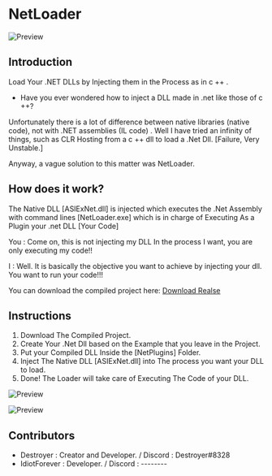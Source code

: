# NetLoader

![Preview](https://i.ibb.co/PGn2k6D/icons8-loading-sign-64.png)

## Introduction
Load Your .NET DLLs by Injecting them in the Process as in c ++ .

- Have you ever wondered how to inject a DLL made in .net like those of c ++?

Unfortunately there is a lot of difference between native libraries (native code), not with .NET assemblies (IL code) .
Well I have tried an infinity of things, such as CLR Hosting from a c ++ dll to load a .Net Dll. [Failure, Very Unstable.]

Anyway, a vague solution to this matter was NetLoader. 

## How does it work?

The Native DLL [ASIExNet.dll] is injected which executes the .Net Assembly with command lines [NetLoader.exe] which is in charge of Executing As a Plugin your .net DLL [Your Code]

You : Come on, this is not injecting my DLL In the process I want, you are only executing my code!!

I : Well. It is basically the objective you want to achieve by injecting your dll. You want to run your code!!!

You can download the compiled project here: [Download Realse](https://github.com/DestroyerDarkNess/NetLoader/releases/download/v0.1/NetLoaderc0.1.zip)

## Instructions

1) Download The Compiled Project. 
2) Create Your .Net Dll based on the Example that you leave in the Project.
3) Put your Compiled DLL Inside the [NetPlugins] Folder.
4) Inject The Native DLL [ASIExNet.dll] into The process you want your DLL to load.
5) Done! The Loader will take care of Executing The Code of your DLL.

![Preview](https://i.ibb.co/8bJDWL2/1.png)

![Preview](https://i.ibb.co/ckKzVPH/1-5.png)

 ## Contributors
- Destroyer : Creator and Developer.  / Discord : Destroyer#8328 
- IdiotForever : Developer. / Discord : --------



